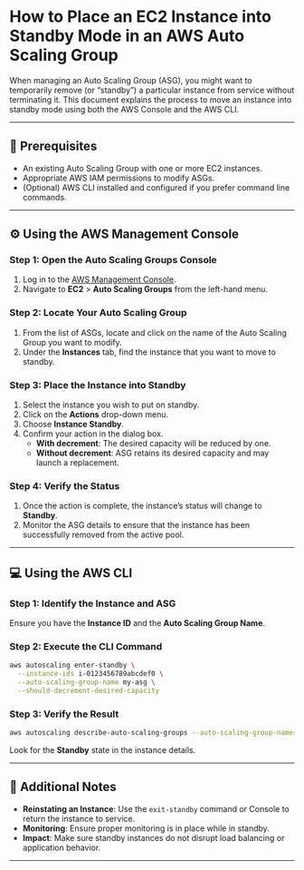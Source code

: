 
# How to Place an EC2 Instance into Standby Mode in an AWS Auto Scaling Group

When managing an Auto Scaling Group (ASG), you might want to temporarily remove (or “standby”) a particular instance from service without terminating it. This document explains the process to move an instance into standby mode using both the AWS Console and the AWS CLI.

---

## 🔧 Prerequisites

- An existing Auto Scaling Group with one or more EC2 instances.
- Appropriate AWS IAM permissions to modify ASGs.
- (Optional) AWS CLI installed and configured if you prefer command line commands.

---

## ⚙️ Using the AWS Management Console

### Step 1: Open the Auto Scaling Groups Console
1. Log in to the [AWS Management Console](https://aws.amazon.com/console/).
2. Navigate to **EC2** > **Auto Scaling Groups** from the left-hand menu.

### Step 2: Locate Your Auto Scaling Group
1. From the list of ASGs, locate and click on the name of the Auto Scaling Group you want to modify.
2. Under the **Instances** tab, find the instance that you want to move to standby.

### Step 3: Place the Instance into Standby
1. Select the instance you wish to put on standby.
2. Click on the **Actions** drop-down menu.
3. Choose **Instance Standby**.
4. Confirm your action in the dialog box.
   - **With decrement**: The desired capacity will be reduced by one.
   - **Without decrement**: ASG retains its desired capacity and may launch a replacement.

### Step 4: Verify the Status
1. Once the action is complete, the instance’s status will change to **Standby**.
2. Monitor the ASG details to ensure that the instance has been successfully removed from the active pool.

---

## 💻 Using the AWS CLI

### Step 1: Identify the Instance and ASG
Ensure you have the **Instance ID** and the **Auto Scaling Group Name**.

### Step 2: Execute the CLI Command
```sh
aws autoscaling enter-standby \
  --instance-ids i-0123456789abcdef0 \
  --auto-scaling-group-name my-asg \
  --should-decrement-desired-capacity
```

### Step 3: Verify the Result
```sh
aws autoscaling describe-auto-scaling-groups --auto-scaling-group-names my-asg
```
Look for the **Standby** state in the instance details.

---

## 📝 Additional Notes

- **Reinstating an Instance**: Use the `exit-standby` command or Console to return the instance to service.
- **Monitoring**: Ensure proper monitoring is in place while in standby.
- **Impact**: Make sure standby instances do not disrupt load balancing or application behavior.

---
